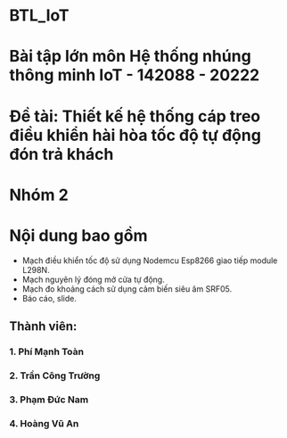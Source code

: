 # BTL_IoT

# Bài tập lớn môn Hệ thống nhúng thông minh IoT - 142088 - 20222
# Đề tài: Thiết kế hệ thống cáp treo điều khiển hài hòa tốc độ tự động đón trả khách
# Nhóm 2
# Nội dung bao gồm 
* Mạch điều khiển tốc độ sử dụng Nodemcu Esp8266 giao tiếp module L298N.
* Mạch nguyên lý đóng mở cửa tự động.
* Mạch đo khoảng cách sử dụng cảm biến siêu âm SRF05.
* Báo cáo, slide.
## Thành viên: 
### 1. Phí Mạnh Toàn
### 2. Trần Công Trường
### 3. Phạm Đức Nam
### 4. Hoàng Vũ An
